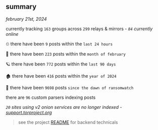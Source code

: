 
## summary
_february 21st, 2024_

currently tracking `163` groups across `299` relays & mirrors - _`84` currently online_

⏲ there have been `9` posts within the `last 24 hours`

🦈 there have been `223` posts within the `month of february`

🪐 there have been `772` posts within the `last 90 days`

🏚 there have been `416` posts within the `year of 2024`

🦕 there have been `9698` posts `since the dawn of ransomwatch`

there are `96` custom parsers indexing posts

_`20` sites using v2 onion services are no longer indexed - [support.torproject.org](https://support.torproject.org/onionservices/v2-deprecation/)_

> see the project [README](https://github.com/joshhighet/ransomwatch#ransomwatch--) for backend technicals
